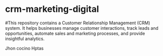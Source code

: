 # crm-marketing-digital
#This repository contains a Customer Relationship Management (CRM) system. It helps businesses manage customer interactions, track leads and opportunities, automate sales and marketing processes, and provide insightful analytics. 


Jhon cocino Hptas 
